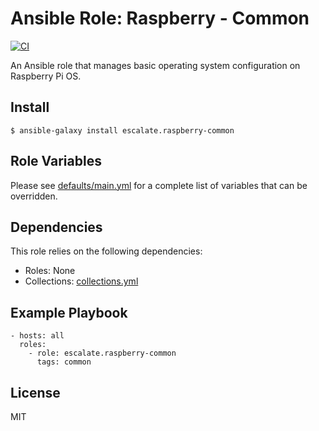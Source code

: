 # Ansible Role: Raspberry - Common

[![CI](https://github.com/escalate/ansible-raspberry-common/workflows/CI/badge.svg?event=push)](https://github.com/escalate/ansible-raspberry-common/actions?query=workflow%3ACI)

An Ansible role that manages basic operating system configuration on Raspberry Pi OS.

## Install

```
$ ansible-galaxy install escalate.raspberry-common
```

## Role Variables

Please see [defaults/main.yml](https://github.com/escalate/ansible-raspberry-common/blob/master/defaults/main.yml) for a complete list of variables that can be overridden.

## Dependencies

This role relies on the following dependencies:

* Roles: None
* Collections: [collections.yml](https://github.com/escalate/ansible-raspberry-common/blob/master/collections.yml)

## Example Playbook

```
- hosts: all
  roles:
    - role: escalate.raspberry-common
      tags: common
```

## License

MIT
